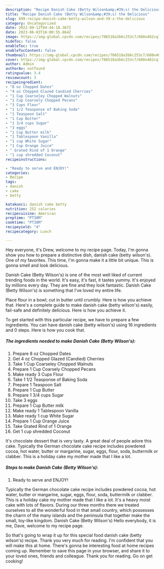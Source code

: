 ```yaml
---
description: "Recipe Danish Cake (Betty Wilson&amp;#39;s) the Delicious"
title: "Recipe Danish Cake (Betty Wilson&amp;#39;s) the Delicious"
slug: 699-recipe-danish-cake-betty-wilson-and-39-s-the-delicious
category: Uncategorized
date: 2022-09-12T04:44:18.367Z
date: 2023-06-03T16:00:55.864Z
image: https://img-global.cpcdn.com/recipes/786518a3b6c253c7/680x482cq70/danish-cake-betty-wilsons-recipe-main-photo.jpg
hideToc: false
enableToc: true
enableTocContent: false
thumbnail: https://img-global.cpcdn.com/recipes/786518a3b6c253c7/680x482cq70/danish-cake-betty-wilsons-recipe-main-photo.jpg
cover: https://img-global.cpcdn.com/recipes/786518a3b6c253c7/680x482cq70/danish-cake-betty-wilsons-recipe-main-photo.jpg
author: Admin
authorAv: notfound
ratingvalue: 3.4
reviewcount: 3
recipeingredient:
- "8 oz Chopped Dates"
- "4 oz Chopped Glazed Candied Cherries"
- "1 Cup Coarseley Chopped Walnuts"
- "1 Cup Coarsely Chopped Pecans"
- "3 Cups Flour"
- "1 1/2 Teasponse of Baking Soda"
- "1 Teaspoon Salt"
- "1 Cup Butter"
- "1 3/4 cups Sugar"
- "3 eggs"
- "1 Cup Butter milk"
- "1 Tablespoon Vanilla"
- "1 cup White Sugar"
- "1 Cup Orange Juice"
- " Grated Rind of 1 Orange"
- "1 cup shredded Coconut"
recipeinstructions:

- "Ready to serve and ENJOY!"
categories:
- Recipe
tags:
- danish
- cake
- betty

katakunci: danish cake betty 
nutrition: 252 calories
recipecuisine: American
preptime: "PT30M"
cooktime: "PT38M"
recipeyield: "4"
recipecategory: Lunch

---
```



Hey everyone, it's Drew, welcome to my recipe page. Today, I'm gonna show you how to prepare a distinctive dish, danish cake (betty wilson&#39;s). One of my favorites. This time, I'm gonna make it a little bit unique. This is gonna smell and look delicious.

Danish Cake (Betty Wilson&#39;s) is one of the most well liked of current trending foods in the world. It's easy, it's fast, it tastes yummy. It's enjoyed by millions every day. They are fine and they look fantastic. Danish Cake (Betty Wilson&#39;s) is something that I've loved my entire life.

Place flour in a bowl; cut in butter until crumbly. Here is how you achieve that. Here&#39;s a complete guide to make danish cake (betty wilson&#39;s) easily, fail-safe and definitely delicious. Here is how you achieve it.


To get started with this particular recipe, we have to prepare a few ingredients. You can have danish cake (betty wilson&#39;s) using 16 ingredients and 0 steps. Here is how you cook that.

<!--inarticleads1-->

##### The ingredients needed to make Danish Cake (Betty Wilson&#39;s):

1. Prepare 8 oz Chopped Dates
1. Get 4 oz Chopped Glazed (Candied) Cherries
1. Take 1 Cup Coarseley Chopped Walnuts
1. Prepare 1 Cup Coarsely Chopped Pecans
1. Make ready 3 Cups Flour
1. Take 1 1/2 Teasponse of Baking Soda
1. Prepare 1 Teaspoon Salt
1. Prepare 1 Cup Butter
1. Prepare 1 3/4 cups Sugar
1. Take 3 eggs
1. Prepare 1 Cup Butter milk
1. Make ready 1 Tablespoon Vanilla
1. Make ready 1 cup White Sugar
1. Prepare 1 Cup Orange Juice
1. Take  Grated Rind of 1 Orange
1. Get 1 cup shredded Coconut


It&#39;s chocolate dessert that is very tasty. A great deal of people adore this cake. Typically the German chocolate cake recipe includes powdered cocoa, hot water, butter or margarine, sugar, eggs, flour, soda, buttermilk or clabber. This is a holiday cake my mother made that I like a lot. 

<!--inarticleads2-->

##### Steps to make Danish Cake (Betty Wilson&#39;s):


1. Ready to serve and ENJOY!

Typically the German chocolate cake recipe includes powdered cocoa, hot water, butter or margarine, sugar, eggs, flour, soda, buttermilk or clabber. This is a holiday cake my mother made that I like a lot. It&#39;s a heavy moist cake with lots of flavors. During our three months there we treated ourselves to all the wonderful food in that small country, which possesses the charm of the many islands and the peninsula that together make the small, toy-like kingdom. Danish Cake (Betty Wilson&#39;s) Hello everybody, it is me, Dave, welcome to my recipe page. 

So that's going to wrap it up for this special food danish cake (betty wilson&#39;s) recipe. Thank you very much for reading. I'm confident that you will make this at home. There's gonna be interesting food at home recipes coming up. Remember to save this page in your browser, and share it to your loved ones, friends and colleague. Thank you for reading. Go on get cooking!
